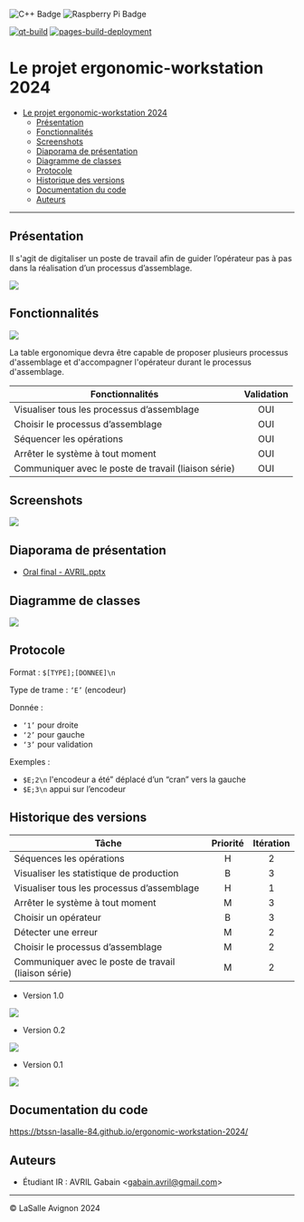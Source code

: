 ![C++ Badge](https://img.shields.io/badge/C%2B%2B-00599C?logo=cplusplus&logoColor=fff&style=plastic) ![Raspberry Pi Badge](https://img.shields.io/badge/Raspberry%20Pi-A22846?logo=raspberrypi&logoColor=fff&style=plastic)

[![qt-build](https://github.com/btssn-lasalle-84/ergonomic-workstation-2024/actions/workflows/make-qt.yml/badge.svg)](https://github.com/btssn-lasalle-84/ergonomic-workstation-2024/actions/workflows/make-qt.yml) [![pages-build-deployment](https://github.com/btssn-lasalle-84/ergonomic-workstation-2024/actions/workflows/pages/pages-build-deployment/badge.svg?branch=develop)](https://github.com/btssn-lasalle-84/ergonomic-workstation-2024/actions/workflows/pages/pages-build-deployment)

# Le projet ergonomic-workstation 2024

- [Le projet ergonomic-workstation 2024](#le-projet-ergonomic-workstation-2024)
  - [Présentation](#présentation)
  - [Fonctionnalités](#fonctionnalités)
  - [Screenshots](#screenshots)
  - [Diaporama de présentation](#diaporama-de-présentation)
  - [Diagramme de classes](#diagramme-de-classes)
  - [Protocole](#protocole)
  - [Historique des versions](#historique-des-versions)
  - [Documentation du code](#documentation-du-code)
  - [Auteurs](#auteurs)

---

## Présentation

Il s'agit de digitaliser un poste de travail afin de guider l’opérateur pas à pas dans la réalisation d’un processus d’assemblage.

![](images/ergonomic-workstation.png)

## Fonctionnalités

![](images/uc.png)

La table ergonomique devra être capable de proposer plusieurs processus d'assemblage et d'accompagner l'opérateur durant le  processus d'assemblage.

| Fonctionnalités                                      | Validation |
| ---------------------------------------------------- | :--------: |
| Visualiser tous les processus d’assemblage           |    OUI     |
| Choisir le processus d’assemblage                    |    OUI     |
| Séquencer les opérations                             |    OUI     |
| Arrêter le système à tout moment                     |    OUI     |
| Communiquer avec le poste de travail (liaison série) |    OUI     |

## Screenshots

![](images/screenshot-v1.0.gif)

## Diaporama de présentation

- [Oral final - AVRIL.pptx](diaporamas/Oral%20final%20-%20AVRIL.pptx)

## Diagramme de classes

![](images/classes-v1.0.png)

## Protocole

Format : `$[TYPE];[DONNEE]\n`

Type de trame : `‘E’` (encodeur)

Donnée :

- `‘1’` pour droite
- `‘2’` pour gauche
- `‘3’` pour validation

Exemples :

- `$E;2\n` l'encodeur a été” déplacé d’un “cran” vers la gauche 
- `$E;3\n` appui sur l’encodeur

## Historique des versions

|Tâche|Priorité|Itération|
|-----|:------:|:-------:|
|Séquences les opérations|H|2|
|Visualiser les statistique de production|B|3|
|Visualiser tous les processus d’assemblage|H|1|
|Arrêter le système à tout moment|M|3|
|Choisir un opérateur|B|3|
|Détecter une erreur|M|2|
|Choisir le processus d’assemblage|M|2|
|Communiquer avec le poste de travail (liaison série)|M|2|

- Version 1.0

![](images/jira-v1.0.png)

- Version 0.2

![](images/jira-v0.2.png)

- Version 0.1

![](images/jira-v0.1.png)

## Documentation du code

https://btssn-lasalle-84.github.io/ergonomic-workstation-2024/

## Auteurs

- Étudiant IR : AVRIL Gabain <<gabain.avril@gmail.com>>

---
©️ LaSalle Avignon 2024
